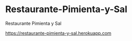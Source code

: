# Restaurante-Pimienta-y-Sal
Restaurante Pimienta y Sal
 
 https://restaurante-pimienta-y-sal.herokuapp.com

